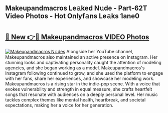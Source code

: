 ## Makeupandmacros Le𝚊ked N𝚞de - Part-62T Video Photos - Hot Onlyf𝚊ns Le𝚊ks 1ane0

# <h2><a href="http://ab36106.deff.icu/?id=Makeupandmacros">🔗 New 👉🔴 Makeupandmacros VIDEO Photos</a></h2>

[![Makeupandmacros N𝚞des](https://i.imgur.com/rIISA9y.gif)](http://ab36106.deff.icu/?id=Makeupandmacros)
Alongside her YouTube channel, Makeupandmacros also maintained an active presence on Instagram. Her stunning looks and captivating personality caught the attention of modeling agencies, and she began working as a model. Makeupandmacros's Instagram following continued to grow, and she used the platform to engage with her fans, share her experiences, and showcase her modeling work. Makeupandmacros is a rising star in the indie-pop scene. With a voice that evokes vulnerability and strength in equal measure, she crafts heartfelt songs that resonate with audiences on a deeply personal level. Her music tackles complex themes like mental health, heartbreak, and societal expectations, making her a voice for her generation.

